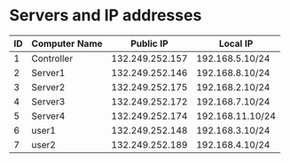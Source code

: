 # Servers and IP addresses

| ID| Computer Name | Public IP | Local IP |
|----------|----------|----------|----------|
| 1 | Controller | 132.249.252.157 | 192.168.5.10/24 |
| 2 | Server1 | 132.249.252.146  | 192.168.8.10/24 |
| 3 | Server2 | 132.249.252.175 | 192.168.2.10/24 |
| 4 | Server3 | 132.249.252.172 | 192.168.7.10/24 |
| 5 | Server4 | 132.249.252.174 | 192.168.11.10/24 |
| 6 | user1 | 132.249.252.148 | 192.168.3.10/24 |
| 7 | user2 | 132.249.252.189 | 192.168.4.10/24 |

